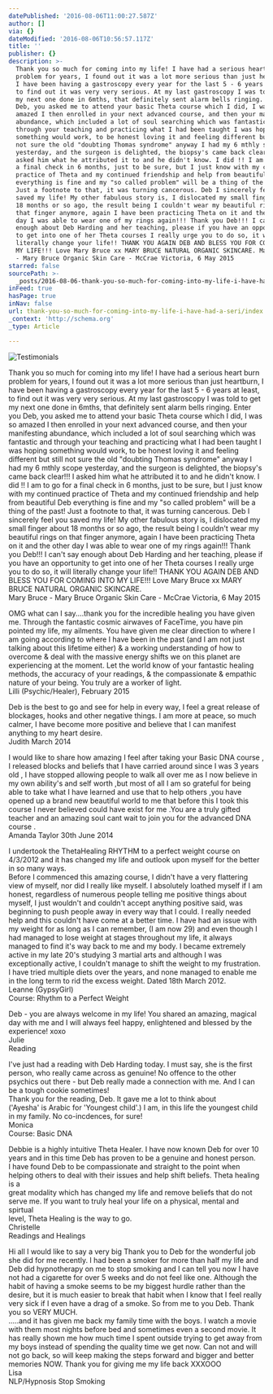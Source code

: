 ```yaml
---
datePublished: '2016-08-06T11:00:27.587Z'
author: []
via: {}
dateModified: '2016-08-06T10:56:57.117Z'
title: ''
publisher: {}
description: >-
  Thank you so much for coming into my life! I have had a serious heart burn
  problem for years, I found out it was a lot more serious than just heartburn,
  I have been having a gastroscopy every year for the last 5 - 6 years at least,
  to find out it was very very serious. At my last gastroscopy I was told to get
  my next one done in 6mths, that definitely sent alarm bells ringing. Enter you
  Deb, you asked me to attend your basic Theta course which I did, I was so
  amazed I then enrolled in your next advanced course, and then your manifesting
  abundance, which included a lot of soul searching which was fantastic and
  through your teaching and practicing what I had been taught I was hoping
  something would work, to be honest loving it and feeling different but still
  not sure the old "doubting Thomas syndrome" anyway I had my 6 mthly scope
  yesterday, and the surgeon is delighted, the biopsy's came back clear!!! I
  asked him what he attributed it to and he didn't know. I did !! I am to go for
  a final check in 6 months, just to be sure, but I just know with my continued
  practice of Theta and my continued friendship and help from beautiful Deb
  everything is fine and my "so called problem" will be a thing of the past!
  Just a footnote to that, it was turning cancerous. Deb I sincerely feel you
  saved my life! My other fabulous story is, I dislocated my small finger about
  18 months or so ago, the result being I couldn't wear my beautiful rings on
  that finger anymore, again I have been practicing Theta on it and the other
  day I was able to wear one of my rings again!!! Thank you Deb!!! I can't say
  enough about Deb Harding and her teaching, please if you have an opportunity
  to get into one of her Theta courses I really urge you to do so, it will
  literally change your life!! THANK YOU AGAIN DEB AND BLESS YOU FOR COMING INTO
  MY LIFE!!! Love Mary Bruce xx MARY BRUCE NATURAL ORGANIC SKINCARE. Mary Bruce
  - Mary Bruce Organic Skin Care - McCrae Victoria, 6 May 2015
starred: false
sourcePath: >-
  _posts/2016-08-06-thank-you-so-much-for-coming-into-my-life-i-have-had-a-seri.md
inFeed: true
hasPage: true
inNav: false
url: thank-you-so-much-for-coming-into-my-life-i-have-had-a-seri/index.html
_context: 'http://schema.org'
_type: Article

---
```

![Testimonials](https://the-grid-user-content.s3-us-west-2.amazonaws.com/4e4b79d5-39f2-42ce-b2af-f0429b29c006.jpg)

Thank you so much for coming into my life! I have had a serious heart burn problem for years, I found out it was a lot more serious than just heartburn, I have been having a gastroscopy every year for the last 5 - 6 years at least, to find out it was very very serious. At my last gastroscopy I was told to get my next one done in 6mths, that definitely sent alarm bells ringing. Enter you Deb, you asked me to attend your basic Theta course which I did, I was so amazed I then enrolled in your next advanced course, and then your manifesting abundance, which included a lot of soul searching which was fantastic and through your teaching and practicing what I had been taught I was hoping something would work, to be honest loving it and feeling different but still not sure the old "doubting Thomas syndrome" anyway I had my 6 mthly scope yesterday, and the surgeon is delighted, the biopsy's came back clear!!! I asked him what he attributed it to and he didn't know. I did !! I am to go for a final check in 6 months, just to be sure, but I just know with my continued practice of Theta and my continued friendship and help from beautiful Deb everything is fine and my "so called problem" will be a thing of the past! Just a footnote to that, it was turning cancerous. Deb I sincerely feel you saved my life! My other fabulous story is, I dislocated my small finger about 18 months or so ago, the result being I couldn't wear my beautiful rings on that finger anymore, again I have been practicing Theta on it and the other day I was able to wear one of my rings again!!! Thank you Deb!!! I can't say enough about Deb Harding and her teaching, please if you have an opportunity to get into one of her Theta courses I really urge you to do so, it will literally change your life!! THANK YOU AGAIN DEB AND BLESS YOU FOR COMING INTO MY LIFE!!! Love Mary Bruce xx MARY BRUCE NATURAL ORGANIC SKINCARE.  
Mary Bruce - Mary Bruce Organic Skin Care - McCrae Victoria, 6 May 2015

OMG what can I say....thank you for the incredible healing you have given me. Through the fantastic cosmic airwaves of FaceTime, you have pin pointed my life, my ailments. You have given me clear direction to where I am going according to where I have been in the past (and I am not just talking about this lifetime either) & a working understanding of how to overcome & deal with the massive energy shifts we on this planet are experiencing at the moment. Let the world know of your fantastic healing methods, the accuracy of your readings, & the compassionate & empathic nature of your being. You truly are a worker of light.  
Lilli (Psychic/Healer), February 2015

Deb is the best to go and see for help in every way, I feel a great release of blockages, hooks and other negative things. I am more at peace, so much calmer, I have become more positive and believe that I can manifest anything to my heart desire.  
Judith March 2014

I would like to share how amazing I feel after taking your Basic DNA course , I released blocks and beliefs that I have carried around since I was 3 years old , I have stopped allowing people to walk all over me as I now believe in my own ability's and self worth ,but most of all I am so grateful for being able to take what I have learned and use that to help others ,you have opened up a brand new beautiful world to me that before this I took this course I never believed could have exist for me .You are a truly gifted teacher and an amazing soul cant wait to join you for the advanced DNA course .  
Amanda Taylor 30th June 2014

I undertook the ThetaHealing RHYTHM to a perfect weight course on 4/3/2012 and it has changed my life and outlook upon myself for the better in so many ways.   
Before I commenced this amazing course, I didn't have a very flattering view of myself, nor did I really like myself. I absolutely loathed myself if I am honest, regardless of numerous people telling me positive things about myself, I just wouldn't and couldn't accept anything positive said, was beginning to push people away in every way that I could. I really needed help and this couldn't have come at a better time. I have had an issue with my weight for as long as I can remember, (I am now 29) and even though I had managed to lose weight at stages throughout my life, it always managed to find it's way back to me and my body. I became extremely active in my late 20's studying 3 martial arts and although I was exceptionally active, I couldn't manage to shift the weight to my frustration.  
I have tried multiple diets over the years, and none managed to enable me in the long term to rid the excess weight. Dated 18th March 2012\.  
Leanne (GypsyGirl)  
Course: Rhythm to a Perfect Weight

Deb - you are always welcome in my life! You shared an amazing, magical day with me and I will always feel happy, enlightened and blessed by the experience! xoxo  
Julie   
Reading

I've just had a reading with Deb Harding today. I must say, she is the first person, who really came across as genuine! No offence to the other psychics out there - but Deb really made a connection with me. And I can be a tough cookie sometimes!  
Thank you for the reading, Deb. It gave me a lot to think about  
('Ayesha' is Arabic for 'Youngest child'.) I am, in this life the youngest child in my family. No co-incdences, for sure!  
Monica   
Course: Basic DNA

Debbie is a highly intuitive Theta Healer. I have now known Deb for over 10 years and in this time Deb has proven to be a genuine and honest person.  
I have found Deb to be compassionate and straight to the point when helping others to deal with their issues and help shift beliefs. Theta healing is a  
great modality which has changed my life and remove beliefs that do not serve me. If you want to truly heal your life on a physical, mental and spirtual   
level, Theta Healing is the way to go.  
Christelle  
Readings and Healings

Hi all I would like to say a very big Thank you to Deb for the wonderful job she did for me recently. I had been a smoker for more than half my life and Deb did hypnotherapy on me to stop smoking and I can tell you now I have not had a cigarette for over 5 weeks and do not feel like one. Although the habit of having a smoke seems to be my biggest hurdle rather than the desire, but it is much easier to break that habit when I know that I feel really very sick if I even have a drag of a smoke. So from me to you Deb. Thank you so VERY MUCH.   
.....and it has given me back my family time with the boys. I watch a movie with them most nights before bed and sometimes even a second movie. It has really shown me how much time I spent outside trying to get away from my boys instead of spending the quality time we get now. Can not and will not go back, so will keep making the steps forward and bigger and better memories NOW. Thank you for giving me my life back XXXOOO  
Lisa   
NLP/Hypnosis Stop Smoking